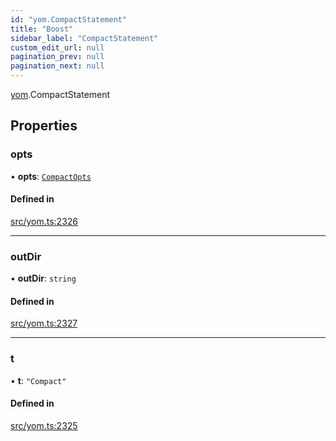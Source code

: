 ```yaml
---
id: "yom.CompactStatement"
title: "Boost"
sidebar_label: "CompactStatement"
custom_edit_url: null
pagination_prev: null
pagination_next: null
---
```


[yom](../namespaces/yom.md).CompactStatement

## Properties

### opts

• **opts**: [`CompactOpts`](yom.CompactOpts.md)

#### Defined in

[src/yom.ts:2326](https://github.com/yolmio/boost/blob/5cada48/src/yom.ts#L2326)

___

### outDir

• **outDir**: `string`

#### Defined in

[src/yom.ts:2327](https://github.com/yolmio/boost/blob/5cada48/src/yom.ts#L2327)

___

### t

• **t**: ``"Compact"``

#### Defined in

[src/yom.ts:2325](https://github.com/yolmio/boost/blob/5cada48/src/yom.ts#L2325)
